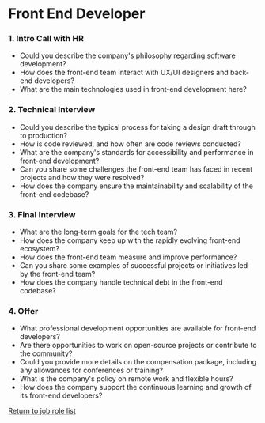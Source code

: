 # Front End Developer
### 1. Intro Call with HR

- Could you describe the company's philosophy regarding software development?
- How does the front-end team interact with UX/UI designers and back-end developers?
- What are the main technologies used in front-end development here?

### 2. Technical Interview

- Could you describe the typical process for taking a design draft through to production?
- How is code reviewed, and how often are code reviews conducted?
- What are the company's standards for accessibility and performance in front-end development?
- Can you share some challenges the front-end team has faced in recent projects and how they were resolved?
- How does the company ensure the maintainability and scalability of the front-end codebase?
  
### 3. Final Interview

- What are the long-term goals for the tech team?
- How does the company keep up with the rapidly evolving front-end ecosystem?
- How does the front-end team measure and improve performance?
- Can you share some examples of successful projects or initiatives led by the front-end team?
- How does the company handle technical debt in the front-end codebase?

### 4. Offer

- What professional development opportunities are available for front-end developers?
- Are there opportunities to work on open-source projects or contribute to the community?
- Could you provide more details on the compensation package, including any allowances for conferences or training?
- What is the company's policy on remote work and flexible hours?
- How does the company support the continuous learning and growth of its front-end developers?

[Return to job role list](../README.md)
